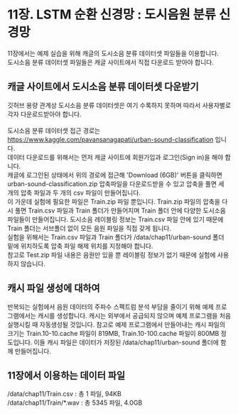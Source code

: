 # 11장. LSTM 순환 신경망 : 도시음원 분류 신경망
11장에서는 예제 실습을 위해 캐글의 도시소음 분류 데이터셋 파일들을 이용합니다.<br/>
도시소음 분류 데이터셋 파일들은 캐글 사이트에서 직접 다운로드 받아야 합니다.<br/>

## 캐글 사이트에서 도시소음 분류 데이터셋 다운받기
깃허브 용량 관계상 도시소음 분류 데이터셋은 여기 수록하지 못하며 따라서 사용자별로 각자 다운로드받아야 합니다.<br/><br/>
도시소음 분류 데이터셋 접근 경로는 https://www.kaggle.com/pavansanagapati/urban-sound-classification 입니다.<br/>
데이터 다운로드를 위해서는 먼저 캐글 사이트에 회원가입과 로그인(Sign in)을 해야 합니다.<br/>
캐글에 로그인된 상태에서 위의 경로에 접근해 'Download (6GB)' 버튼을 클릭하면 urban-sound-classification.zip 압축파일을 다운로드받을 수 있고
압축을 풀면 세 개의 압축 파일과 두 개의 csv 파일이 만들어집니다.
<br/>이 가운데 실험에 필요한 파일은 Train.zip 파일 뿐입니다.
Train.zip 파일의 압축을 다시 풀면 Train.csv 파일과 Train 폴더가 만들어지며 Train 폴더 안에 다양한 도시소음 파일들이 만들어집니다.
도시소음 레이블링 정보는 Train.csv 파일 안에 있기 때문에 Train 폴더는 서브폴더 없이 모든 음원 파일을 직접 갖게 됩니다.<br/>
실험을 위해서는 Train.csv 파일과 Train 폴더가 /data/chap11/urban-sound 폴더 밑에 위치하도록 압축 파일 해제 위치를 지정해야 합니다.<br/>
참고로 Test.zip 파일 내용은 음원만 있을 뿐 레이블링 정보가 없기 때문에 실험에 사용하지 않습니다.

## 캐시 파일 생성에 대하여

반복되는 실험에서 음원 데이터의 주파수 스펙트럼 분석 부담을 줄이기 위해 예제 프로그램에서는 캐시를 생성합니다.
캐시는 외부에서 공급되지 않으며 예제 프로그램을 처음 실행시킬 때 자동생성될 것입니다.
참고로 예제 프로그램에서 만들어내는 캐시 파일의 크기는 Train.10-10.cache 파일이 819MB, Train.10-100.cache 파일이 800MB 정도입니다.
이들 캐시 파일은 데이터가 저장된 /data/chap11/urban-sound 폴더에 함께 만들어집니다.

## 11장에서 이용하는 데이터 파일
/data/chap11/Train.csv : 총 1 파일, 94KB<br/>
/data/chap11/Train/\*.wav : 총 5345 파일, 4.0GB<br/>
